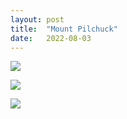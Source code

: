 ```yaml
---
layout: post
title:  "Mount Pilchuck"
date:   2022-08-03
---
```


![]({{site.baseurl}}/assets/lazy/2022-08-02--20-30-00.jpeg)

![]({{site.baseurl}}/assets/lazy/2022-08-02--20-30-50.jpeg)

![]({{site.baseurl}}/assets/lazy/2022-08-03--05-49-43.jpeg)

